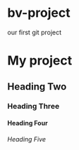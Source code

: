 # bv-project
our first git project

# My project
## Heading Two
### Heading Three
#### Heading Four
###### Heading Five
